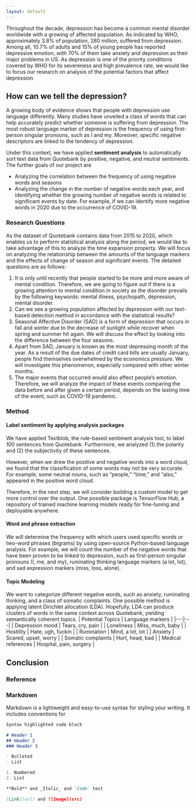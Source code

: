 ```yaml
---
layout: default
---
```


Throughout the decade, depression has become a common mental disorder worldwide with a growing of affected population. As indicated by WHO, approximately 3.8% of population, 280 million, suffered from depression. Among all, 10.7% of adults and 15% of young people has reported depressive emotion, with 70% of them take anxiety and depression as their major problems in US. As depression is one of the priority conditions covered by WHO for its severeness and high prevalence rate, we would like to focus our research on analysis of the potential factors that affect depression.

## How can we tell the depression?
A growing body of evidence shows that people with depression use language differently. Many studies have unveiled a class of words that can help accurately predict whether someone is suffering from depression. The most robust language marker of depression is the frequency of using first-person singular pronouns, such as I and my. Moreover, specific negative descriptors are linked to the tendency of depression.

Under this context, we have applied **sentiment analysis** to automatically sort text data from Quotebank by positive, negative, and neutral sentiments. The further goals of our project are 
- Analyzing the correlation between the frequency of using negative words and seasons 
- Analyzing the change in the number of negative words each year, and identifying whether the growing number of negative words is related to significant events by date. For example, if we can identify more negative words in 2020 due to the occurrence of COVID-19.

### Research Questions
As the dataset of Quotebank contains data from 2015 to 2020, which enables us to perform statistical analysis along the period, we would like to take advantage of this to analyze the time expansion property. We will focus on analyzing the relationship between the amounts of the language markers and the effects of change of season and significant events.  The detailed questions are as follows:  

1.	It is only until recently that people started to be more and more aware of mental condition. Therefore, we are going to figure out if there is a growing attention to mental condition in society as the disorder prevails by the following keywords: mental illness, psychopath, depression, mental disorder.
2.	Can we see a growing population affected by depression with our text-based detection method in accordance with the statistical results?
3.	Seasonal Affective Disorder (SAD) is a form of depression that occurs in fall and winter due to the decrease of sunlight while recover when spring and summer hit again. We will discuss the effect by looking into the difference between the four seasons.
4.	Apart from SAD, January is known as the most depressing month of the year. As a result of the due dates of credit card bills are usually January, people find themselves overwhelmed by the economics pressure. We will investigate this phenomenon, especially compared with other winter months.
5.	The major events that occurred would also affect people’s emotion. Therefore, we will analyze the impact of these events comparing the data before and after given a certain period, depends on the lasting time of the event, such as COVID-19 pandemic.

### Method

#### Label sentiment by applying analysis packages
We have applied Textblob, the rule-based sentiment analysis tool, to label 100 sentences from Quotebank. Furthermore, we analyzed (1) the polarity and (2) the subjectivity of these sentences.  
  
However, when we drew the positive and negative words into a word cloud, we found that the classification of some words may not be very accurate. For example, some neutral nouns, such as “people,” “time,” and “also,” appeared in the positive word cloud.  
  
Therefore, in the next step, we will consider building a custom model to get more control over the output. One possible package is TensorFlow Hub, a repository of trained machine learning models ready for fine-tuning and deployable anywhere.

#### Word and phrase extraction
We will determine the frequency with which users used specific words or two-word phrases (bigrams) by using open-source Python-based language analysis. For example, we will count the number of the negative words that have been proven to be linked to depression, such as first-person singular pronouns (I, me, and my), ruminating thinking language markers (a lot, lot), and sad expression markers (miss, loss, alone).

#### Topic Modeling
We want to categorize different negative words, such as anxiety, ruminating thinking, and a class of somatic complaints. One possible method is applying latent Dirichlet allocation (LDA). Hopefully, LDA can produce clusters of words in the same context across Quotebank, yielding semantically coherent topics.
 | Potential Topics | Language markers |
 |---|---|
 | Depression mood | Tears, cry, pain |
 | Loneliness | Miss, much, baby |
 | Hostility | Hate, ugh, fuckin |
 | Rumination | Mind, a lot, lot |
 | Anxiety | Scared, upset, worry |
 | Somatic complaints | Hurt, head, bad |
 | Medical references | Hospital, pain, surgery |

## Conclusion

### Reference

### Markdown

Markdown is a lightweight and easy-to-use syntax for styling your writing. It includes conventions for

```markdown
Syntax highlighted code block

# Header 1
## Header 2
### Header 3

- Bulleted
- List

1. Numbered
2. List

**Bold** and _Italic_ and `Code` text

[Link](url) and ![Image](src)
```
